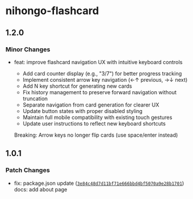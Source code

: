 # nihongo-flashcard

## 1.2.0

### Minor Changes

- feat: improve flashcard navigation UX with intuitive keyboard controls
  - Add card counter display (e.g., "3/7") for better progress tracking
  - Implement consistent arrow key navigation (←↑ previous, →↓ next)
  - Add N key shortcut for generating new cards
  - Fix history management to preserve forward navigation without truncation
  - Separate navigation from card generation for clearer UX
  - Update button states with proper disabled styling
  - Maintain full mobile compatibility with existing touch gestures
  - Update user instructions to reflect new keyboard shortcuts

  Breaking: Arrow keys no longer flip cards (use space/enter instead)

## 1.0.1

### Patch Changes

- fix: package.json update ([`3e84c48d7d11bf71e666bbd4bf5070a9e28b1701`](https://github.com/shinokada/nihongo-flashcard/commit/3e84c48d7d11bf71e666bbd4bf5070a9e28b1701))
  docs: add about page
